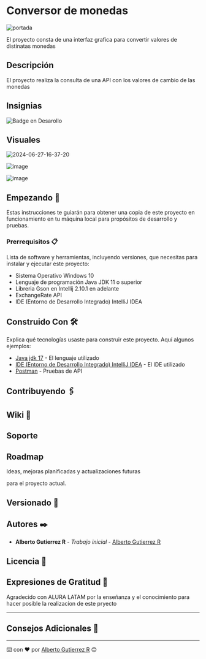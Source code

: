 # Conversor de monedas

![portada](https://github.com/Albert0GR/conversordemoneda/assets/102188547/c586fa5c-5116-40e7-be23-ec4ad9b44e7e)

El proyecto consta de una interfaz grafica para convertir valores de distinatas monedas

## Descripción

El proyecto realiza la consulta de una API con los valores de cambio de las monedas 

## Insignias

 ![Badge en Desarollo](https://img.shields.io/badge/STATUS-EN%20DESAROLLO-green)

## Visuales

![2024-06-27-16-37-20](https://github.com/Albert0GR/conversordemoneda/assets/102188547/449170bf-ac00-4655-a1fa-f2a7affa70a1)

![image](https://github.com/Albert0GR/conversordemoneda/assets/102188547/95a605a0-165b-4837-80a9-5c79ae5a279b)


![image](https://github.com/Albert0GR/conversordemoneda/assets/102188547/703c40c7-4537-4a3f-86eb-f66d95eb7ea1)


## Empezando 🚀

Estas instrucciones te guiarán para obtener una copia de este proyecto en funcionamiento en tu máquina local para propósitos de desarrollo y pruebas.

### Prerrequisitos 📋

Lista de software y herramientas, incluyendo versiones, que necesitas para instalar y ejecutar este proyecto:

- Sistema Operativo  Windows 10
- Lenguaje de programación Java JDK 11 o superior
- Libreria Gson en Intellij 2.10.1 en adelante
- ExchangeRate API
- IDE (Entorno de Desarrollo Integrado) IntelliJ IDEA


## Construido Con 🛠️

Explica qué tecnologías usaste para construir este proyecto. Aquí algunos ejemplos:

- [Java jdk 17]([https://www.ruby-lang.org/es/](https://www.oracle.com/java/technologies/javase/jdk17-archive-downloads.html)) - El lenguaje utilizado
- [IDE (Entorno de Desarrollo Integrado) IntelliJ IDEA]([https://rubyonrails.org](https://www.jetbrains.com/es-es/idea/)) - El IDE utilizado
- [Postman](https://www.postman.com/) - Pruebas de API

## Contribuyendo 🖇️


## Wiki 📖



## Soporte



## Roadmap

Ideas, mejoras planificadas y actualizaciones futuras

para el proyecto actual.

## Versionado 📌



## Autores ✒️

- **Alberto Gutierrez R** - _Trabajo inicial_ - [Alberto Gutierrez R](https://github.com/Albert0GR)

## Licencia 📄


## Expresiones de Gratitud 🎁

Agradecido con ALURA LATAM por la enseñanza y el conocimiento para hacer posible la realizacion de este pryecto

---

## Consejos Adicionales 📝


---

⌨️ con ❤️ por [Alberto Gutierrez R](https://github.com/Albert0GR) 😊
